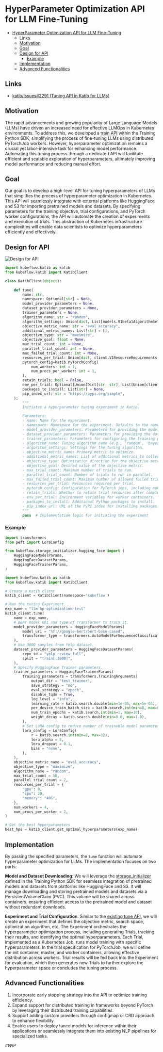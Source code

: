 # HyperParameter Optimization API for LLM Fine-Tuning

- [HyperParameter Optimization API for LLM Fine-Tuning](#hyperparameter-optimization-api-for-llm-fine-tuning)
  * [Links](#links)
  * [Motivation](#motivation)
  * [Goal](#goal)
  * [Design for API](#design-for-api)
    + [Example](#example)
  * [Implementation](#implementation)
  * [Advanced Functionalities](#advanced-functionalities)

## Links

- [katib/issues#2291 (Tuning API in Katib for LLMs)](https://github.com/kubeflow/katib/issues/2291)

## Motivation

The rapid advancements and growing popularity of Large Language Models (LLMs) have driven an increased need for effective LLMOps in Kubernetes environments. To address this, we developed a [train API](https://www.kubeflow.org/docs/components/training/user-guides/fine-tuning/) within the Training Python SDK, simplifying the process of fine-tuning LLMs using distributed PyTorchJob workers. However, hyperparameter optimization remains a crucial yet labor-intensive task for enhancing model performance. Automating this tuning process through a dedicated API will facilitate efficient and scalable exploration of hyperparameters, ultimately improving model performance and reducing manual effort.

## Goal

Our goal is to develop a high-level API for tuning hyperparameters of LLMs that simplifies the process of hyperparameter optimization in Kubernetes. This API will seamlessly integrate with external platforms like HuggingFace and S3 for importing pretrained models and datasets. By specifying parameters for the training objective, trial configurations, and PyTorch worker configurations, the API will automate the creation of experiments and execution of trials. This abstraction of Kubernetes infrastructure complexities will enable data scientists to optimize hyperparameters efficiently and effectively.

## Design for API

![Design for API](images/design_api.jpg)

```python
import kubeflow.katib as katib
from kubeflow.katib import KatibClient

class KatibClient(object):
	
	def tune(
		name: str, 
		namespace: Optional[str] = None,
		model_provider_parameters = None,
		dataset_provider_parameters = None,
		trainer_parameters = None,
		algorithm_name: str = "random",
		algorithm_settings: Union[dict, List[models.V1beta1AlgorithmSetting], None] = None,
		objective_metric_name: str = "eval_accuracy",
		additional_metric_names: List[str] = [],
		objective_type: str = "maximize",
		objective_goal: float = None,
		max_trial_count: int = None,
		parallel_trial_count: int = None,
		max_failed_trial_count: int = None,
		resources_per_trial: Union[dict, client.V1ResourceRequirements, None] = None,
		pytorch_config=katib.PyTorchConfig(
			num_workers: int = 1,
			num_procs_per_worker: int = 1,
		),
		retain_trials: bool = False,
		env_per_trial: Optional[Union[Dict[str, str], List[Union[client.V1EnvVar, client.V1EnvFromSource]]]] = None,
		packages_to_install: List[str] = None,
		pip_index_url: str = "https://pypi.org/simple",
	):
		"""
        Initiates a hyperparameter tuning experiment in Katib.

        Parameters:
        - name: Name for the experiment.
		- namespace: Namespace for the experiment. Defaults to the namespace of the 'KatibClient' object.
		- model_provider_parameters: Parameters for providing the model. Compatible with model providers like HuggingFace.
    	- dataset_provider_parameters: Parameters for providing the dataset. Compatible with dataset providers like HuggingFace or S3.
    	- trainer_parameters: Parameters for configuring the training process, including settings for hyperparameters search space.
		- algorithm_name: Tuning algorithm name (e.g., 'random', 'bayesian').
		- algorithm_settings: Settings for the tuning algorithm.
        - objective_metric_name: Primary metric to optimize.
		- additional_metric_names: List of additional metrics to collect.
        - objective_type: Optimization direction for the objective metric, "minimize" or "maximize".
		- objective_goal: Desired value of the objective metric.
        - max_trial_count: Maximum number of trials to run.
        - parallel_trial_count: Number of trials to run in parallel.
		- max_failed_trial_count: Maximum number of allowed failed trials.
        - resources_per_trial: Resources required per trial.
		- pytorch_config: Configuration for PyTorch jobs, including number of workers and processes per worker.
        - retain_trials: Whether to retain trial resources after completion.
		- env_per_trial: Environment variables for worker containers.
        - packages_to_install: Additional Python packages to install.
        - pip_index_url: URL of the PyPI index for installing packages.
        """
        pass  # Implementation logic for initiating the experiment
```

### Example

```python
import transformers
from peft import LoraConfig

from kubeflow.storage_initializer.hugging_face import (
	HuggingFaceModelParams,
	HuggingFaceDatasetParams,
	HuggingFaceTrainerParams,
)

import kubeflow.katib as katib
from kubeflow.katib import KatibClient

# Create a Katib client
katib_client = KatibClient(namespace='kubeflow')

# Run the tuning Experiment
exp_name = "llm-hp-optimization-test"
katib_client.tune(
	name = exp_name,
	# BERT model URI and type of Transformer to train it.
	model_provider_parameters = HuggingFaceModelParams(
		model_uri = "hf://google-bert/bert-base-cased",
		transformer_type = transformers.AutoModelForSequenceClassification,
	),
	# Use 3000 samples from Yelp dataset.
	dataset_provider_parameters = HuggingFaceDatasetParams(
		repo_id = "yelp_review_full",
		split = "train[:3000]",
	),
	# Specify HuggingFace Trainer parameters.
	trainer_parameters = HuggingFaceTrainerParams(
		training_parameters = transformers.TrainingArguments(
			output_dir = "test_trainer",
			save_strategy = "no",
			eval_strategy = "epoch",
			disable_tqdm = True,
			log_level = "info",
			learning_rate = katib.search.double(min=1e-05, max=5e-05),
			per_device_train_batch_size = katib.search.int(min=8, max=64),
			num_train_epochs = katib.search.int(min=1, max=10),
			weight_decay = katib.search.double(min=0.0, max=1.0),
		),
		# Set LoRA config to reduce number of trainable model parameters.
		lora_config = LoraConfig(
			r = katib.search.int(min=8, max=32),
			lora_alpha = 8,
			lora_dropout = 0.1,
			bias = "none",
		),
	),	
	objective_metric_name = "eval_accuracy", 
	objective_type = "maximize", 
	algorithm_name = "random",
	max_trial_count = 50,
	parallel_trial_count = 2,
	resources_per_trial = {
		"gpu": 8,
		"cpu": 20,
		"memory": "40G",
	},
	num_workers = 4,
	num_procs_per_worker = 2,
)

# Get the best hyperparameters
best_hps = katib_client.get_optimal_hyperparameters(exp_name)
```

## Implementation

By passing the specified parameters, the `tune` function will automate hyperparameter optimization for LLMs. The implementation focuses on two parts:

**Model and Dataset Downloading**: We will leverage the [storage_initializer](https://github.com/kubeflow/training-operator/tree/master/sdk/python/kubeflow/storage_initializer) defined in the Training Python SDK for seamless integration of pretrained models and datasets from platforms like HuggingFace and S3. It will manage downloading and storing pretrained models and datasets via a PersistentVolumeClaim (PVC). This volume will be shared across containers, ensuring efficient access to the pretrained model and dataset without redundant downloads.

**Experiment and Trial Configuration**: Similar to the [existing tune API](https://github.com/kubeflow/katib/blob/0d190b94373c2f8f6150bf17d6dfa3698f4b2961/sdk/python/v1beta1/kubeflow/katib/api/katib_client.py#L152), we will create an experiment that defines the objective metric, search space, optimization algorithm, etc. The Experiment orchestrates the hyperparameter optimization process, including generating Trials, tracking their results, and identifying the optimal hyperparameters. Each Trial, implemented as a Kubernetes Job, runs model training with specific hyperparameters. In the trial specification for PyTorchJob, we will define the init container, master, and worker containers, allowing effective distribution across workers. Trial results will be fed back into the Experiment for evaluation, which then generates new Trials to further explore the hyperparameter space or concludes the tuning process.

## Advanced Functionalities

1. Incorporate early stopping strategy into the API to optimize training efficiency.
2. Expand support for distributed training in frameworks beyond PyTorch by leveraging their distributed training capabilities.
3. Support adding custom providers through configmap or CRD approach to enhance flexibility.
4. Enable users to deploy tuned models for inference within their applications or seamlessly integrate them into existing NLP pipelines for specialized tasks.

_#WIP_